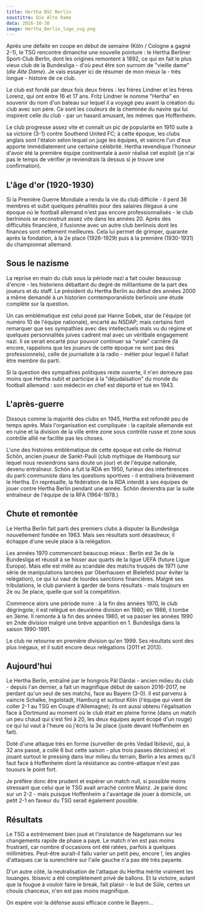 ```yaml
---
title: Hertha BSC Berlin
soustitre: Die Alte Dame
data: 2016-10-30
image: Hertha_Berlin_logo_svg.png
---
```


Après une défaite en coupe en début de semaine (Köln / Cologne a gagné 2-1), le
TSG rencontre dimanche une nouvelle pointure : le Hertha Berliner Sport-Club
Berlin, dont les origines remontent à 1892, ce qui en fait le plus vieux club de
la Bundesliga - d'où peut être son surnom de "vieille dame" (*die Alte Dame*).
Je vais essayer ici de résumer de mon mieux la - très longue - histoire de ce
club.

Le club est fondé par deux fois deux frères : les frères Lindner et les frères
Lorenz, qui ont entre 16 et 17 ans. Fritz Lindner le nomme "Hertha" en souvenir
du nom d'un bateau sur lequel il a voyagé peu avant la création du club avec son
père. Ce sont les couleurs de la cheminée du navire qui lui inspirent celle du
club - par un hasard amusant, les mêmes que Hoffenheim.

Le club progresse assez vite et connaît un pic de popularité en 1910 suite
à sa victoire (3-1) contre Southend United FC; à cette époque, les clubs anglais
sont l'étalon selon lequel on juge les équipes, et vaincre l'un d'eux apporte
immédiatement une certaine célébrité. Hertha revendique l'honneur d'avoir été la
première équipe continentale à avoir réalisé cet exploit (je n'ai pas le temps
de vérifier je reviendrais là dessus si je trouve une confirmation).

## L'âge d'or (1920-1930)

Si la Première Guerre Mondiale a rendu la vie du club difficile - il perd 36
membres et subit quelques pénalités pour des salaires illégaux à une époque où
le football allemand n'est pas encore professionnalisés - le club berlninois se
reconstruit assez vite dans les années 20. Après des difficultés financière, il
fusionne avec un autre club berlinois dont les finances sont nettement
meilleures. Cela lui permet de grimper, quarante après la fondation, à la 2e
place (1926-1929) puis à la première (1930-1931) du championnat allemand.

## Sous le nazisme

La reprise en main du club sous la période nazi a fait couler beaucoup d'encre -
les historiens débattant du degré de militantisme de la part des joueurs et du
staff. Le président du Hertha Berlin au début des années 2000 a même demandé à
un historien comtemporanéiste berlinois une étude complète sur la question.

Un cas emblématique est celui posé par Hanne Sobek, star de l'équipe (et
numéro 10 de l'équipe nationale), encarté au NSDAP; mais certains font remarquer
que ses sympathies avec des intellectuels mals vu du régime et quelques
personnalités juives cadrent mal avec un véritbale engagement nazi. Il se serait
encarté pour pouvoir continuer sa "vraie" carrière (là encore, rappelons que les
joueurs de cette époque ne sont pas des professionnels), celle de journaliste à
la radio - métier pour lequel il fallait être membre du parti.

Si la question des sympathies politiques reste ouverte, il n'en demeure pas
moins que Hertha subit et participe à la "déjudaïsation" du monde du football
allemand : son médecin en chef est déporté et tué en 1943.

## L'après-guerre

Dissous comme la majorité des clubs en 1945, Hertha est refondé peu de temps
après. Mais l'organisation est compliquée : la capitale allemande est en ruine
et la division de la ville entre zone sous contrôle russe et zone sous contrôle
allié ne facilite pas les choses.

L'une des histoires emblématique de cette époque est celle de Helmut Schön,
ancien joueur de Sankt-Pauli (club mythique de Hambourg sur lequel nous
reviendrons sans doute un jour) et de l'équipe nationale, devenu entraîneur.
Schön a fuit la RDA en 1950, furieux des interférences du parti communiste dans
les questions sportives - il entraînera brièvement le Hertha. En représaille, la
fédération de la RDA interdit à ses équipes de jouer contre Hertha Berlin
pendant une année. Schön deviendra par la suite entraîneur de l'équipe de la RFA
(1964-1978.)

## Chute et remontée

Le Hertha Berlin fait parti des premiers clubs à disputer la Bundesliga
nouvellement fondée en 1963. Mais ses résultats sont désastreux; il échappe
d'une seule place à la relégation.

Les années 1970 commencent beaucoup mieux : Berlin est 3e de la Bundesliga et
réussit à se hisser aux quarts de la ligue UEFA (future Ligue Europa). Mais elle
est mêlé au scandale des matchs truqués de 1971 (une série de manipulations
lancées par Oberhausen et Bielefeld pour éviter la relégation), ce qui lui vaut
de lourdes sanctions financières. Malgré ses tribulations, le club parvient à
garder de bons résultats - mais toujours en 2e ou 3e place, quelle que soit la
compétition.

Commence alors une période noire : à la fin des années 1970, le club dégringole;
il est relégué en deuxième division en 1980; en 1986, il tombe en 3ème. Il
remonte à la fin des années 1980, et va passer les années 1990 en 2nde division
malgré une brève apparition en 1. Bundesliga dans la saison 1990-1991.

Le club ne retourne en première division qu'en 1999. Ses résultats sont des plus
inégaux, et il subit encore deux relégations (2011 et 2013).

## Aujourd'hui

Le Hertha Berlin, entraîné par le hongrois Pál Dárdai - ancien milieu du club -
depuis l'an dernier, a fait un magnifique début de saison 2016-2017, ne perdant
qu'un seul de ses matchs, face au Bayern (3-0). Il est parvenu à vaincre
Schalke, Ingolstadt, Hamburg et surtout Köln (l'équipe qui vient de coller 2-1
au TSG en Coupe d'Allemagne); ils ont aussi obtenu l'égalisation face à Dortmund
au moment où le club était en pleine forme (dans un match un peu chaud qui s'est
fini à 20, les deux équipes ayant écopé d'un rouge) ce qui lui vaut à l'heure où
j'écris la 3e place (juste devant Hoffenheim en fait).

Doté d'une attaque très en forme (surveiller de près Vedad Ibišević, qui, à 32
ans passé, a collé 6 but cette saison - plus trois passes décisives) et jouant
surtout le pressing dans leur milieu du terrain, Berlin a les armes qu'il faut
face à Hoffenheim dont la résistance au contre-attaque n'est pas touours le
point fort.

Je préfère donc être prudent et espérer un match null, si possible moins
stressant que celui que le TSG avait arraché contre Mainz. Je parie donc sur un
2-2 - mais puisque Hoffenheim a l'avantage de jouer à domicile, un petit 2-1
en faveur du TSG serait également possible.

## Résultats

Le TSG a extrêmement bien joué et l'insistance de Nagelsmann sur les changements
rapide de phase a payé. Le match n'en est pas moins frustrant, car nombre
d'occasions ont été ratées, parfois à quelques millimètres. Peut-être aurait-il
fallu varier un petit peu, encore !, les angles d'attaques car la surenchère sur
l'aile gauche n'a pas été très payante.

D'un autre côté, la neutralisation de l'attaque du Hertha mérite vraiment les
louanges. Ibisevic a été complètement privé de ballons. Et la victoire, autant
que la fougue à vouloir faire le break, fait plaisir - le but de Süle, certes un
chouïa chanceux, n'en est pas moins magnifique.

On espère voir la défense aussi efficace contre le Bayern...
